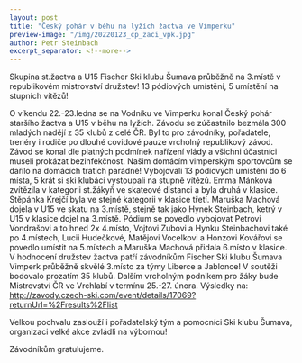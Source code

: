 ```yaml
---
layout: post
title: "Český pohár v běhu na lyžích žactva ve Vimperku"
preview-image: "/img/20220123_cp_zaci_vpk.jpg"
author: Petr Steinbach
excerpt_separator: <!--more-->
---
```


Skupina st.žactva a U15 Fischer Ski klubu Šumava průběžně na 3.místě v republikovém mistrovství družstev! 13 pódiových umístění, 5 umístění na stupních vítězů!


O víkendu 22.-23.ledna se na Vodníku ve Vimperku konal Český pohár staršího žactva a U15 v běhu na lyžích. Závodu se zúčastnilo bezmála 300 mladých nadějí z 35 klubů z celé ČR. Byl to pro závodníky, pořadatele, trenéry i rodiče po dlouhé covidové pauze vrcholný republikový závod. Závod se konal dle platných podmínek nařízení vlády a všichni účastníci museli prokázat bezinfekčnost. 
Našim domácím vimperským sportovcům se dařilo na domácích tratích parádně!
Vybojovali 13 pódiových umístění do 6 místa, 5 krát si ski klubáci vystoupali na stupně vítězů. Emma Mánková zvítězila v kategorii st.žákyň ve skateové distanci a byla druhá v klasice. Štěpánka Krejčí byla ve stejné kategorii v klasice třetí. Maruška Machová dojela v U15 ve skatu na 3.místě, stejně tak jako Hynek Steinbach, ketrý v U15 v klasice dojel na 3.místě. 
Pódium se povedlo vybojovat Petrovi Vondrašovi a to hned 2x 4.místo, Vojtovi Zubovi a Hynku Steinbachovi také po 4.místech, Lucii Hudečkové, Matějovi Vocelkovi a Honzovi Kovářovi se povedlo umístit na 5.místech a Maruška Machová přidala 6.místo v klasice.  
V hodnocení družstev žactva patří závodníkům Fischer Ski klubu Šumava Vimperk průběžně skvělé 3.místo za týmy Liberce a Jablonce! V soutěži bodovalo prozatím 35 klubů. 
Dalším vrcholným podnikem pro žáky bude Mistrovství ČR ve Vrchlabí v termínu 25.-27. února.
Výsledky na: http://zavody.czech-ski.com/event/details/17069?returnUrl=%2Fresults%2Flist

Velkou pochvalu zaslouží i pořadatelský tým a pomocníci Ski klubu Šumava, organizaci velké akce zvládli na výbornou!


Závodníkům gratulujeme. 






 <!--more-->